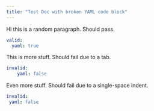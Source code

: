 ```yaml
---
title: "Test Doc with broken YAML code block"
---
```


Hi this is a random paragraph. Should pass.

```yaml
valid:
  yaml: true
```

This is more stuff. Should fail due to a tab.

```yaml
invalid:
	yaml: false
```
Even more stuff. Should fail due to a single-space indent.

```yaml
invalid:
 yaml: false
```
